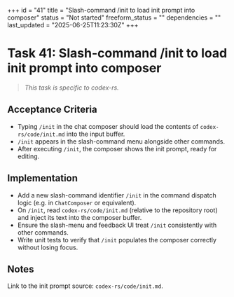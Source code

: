 +++
id = "41"
title = "Slash-command /init to load init prompt into composer"
status = "Not started"
freeform_status = ""
dependencies = ""
last_updated = "2025-06-25T11:23:30Z"
+++

# Task 41: Slash-command /init to load init prompt into composer

> *This task is specific to codex-rs.*

## Acceptance Criteria

- Typing `/init` in the chat composer should load the contents of `codex-rs/code/init.md` into the input buffer.
- `/init` appears in the slash-command menu alongside other commands.
- After executing `/init`, the composer shows the init prompt, ready for editing.

## Implementation

- Add a new slash-command identifier `/init` in the command dispatch logic (e.g. in `ChatComposer` or equivalent).
- On `/init`, read `codex-rs/code/init.md` (relative to the repository root) and inject its text into the composer buffer.
- Ensure the slash-menu and feedback UI treat `/init` consistently with other commands.
- Write unit tests to verify that `/init` populates the composer correctly without losing focus.

## Notes

Link to the init prompt source: `codex-rs/code/init.md`.
